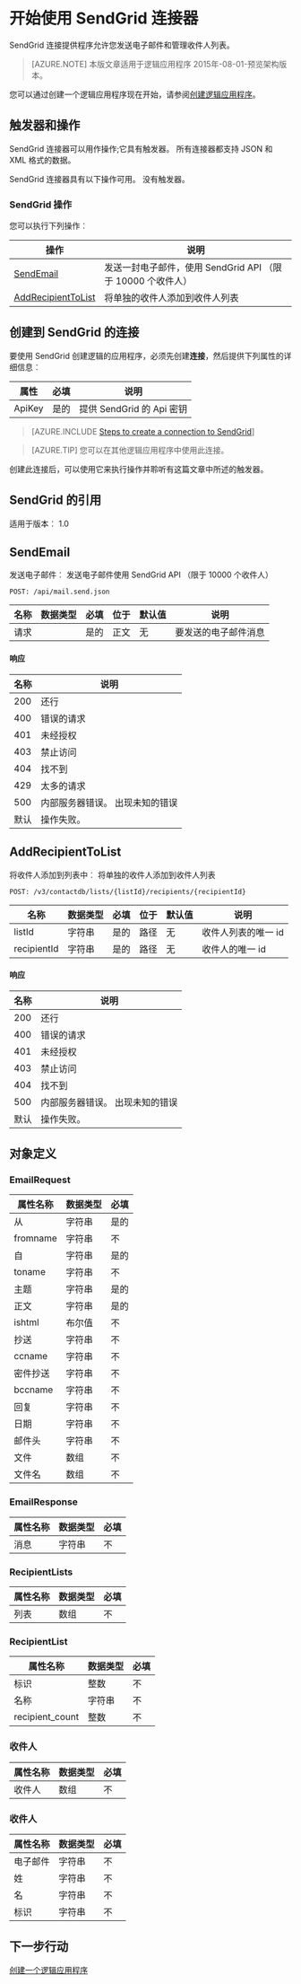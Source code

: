 <properties
pageTitle="SendGrid |Microsoft Azure"
description="Azure 应用程序服务创建的应用程序逻辑。 SendGrid 连接提供程序允许您发送电子邮件和管理收件人列表。"
services="logic-apps"   
documentationCenter=".net,nodejs,java"  
authors="msftman"   
manager="erikre"    
editor=""
tags="connectors" />

<tags
ms.service="logic-apps"
ms.devlang="multiple"
ms.topic="article"
ms.tgt_pltfrm="na"
ms.workload="integration"
ms.date="08/18/2016"
ms.author="deonhe"/>

# <a name="get-started-with-the-sendgrid-connector"></a>开始使用 SendGrid 连接器

SendGrid 连接提供程序允许您发送电子邮件和管理收件人列表。

>[AZURE.NOTE] 本版文章适用于逻辑应用程序 2015年-08-01-预览架构版本。 

您可以通过创建一个逻辑应用程序现在开始，请参阅[创建逻辑应用程序](../app-service-logic/app-service-logic-create-a-logic-app.md)。

## <a name="triggers-and-actions"></a>触发器和操作

SendGrid 连接器可以用作操作;它具有触发器。 所有连接器都支持 JSON 和 XML 格式的数据。 

 SendGrid 连接器具有以下操作可用。 没有触发器。

### <a name="sendgrid-actions"></a>SendGrid 操作
您可以执行下列操作︰

|操作|说明|
|--- | ---|
|[SendEmail](connectors-create-api-sendgrid.md#sendemail)|发送一封电子邮件，使用 SendGrid API （限于 10000 个收件人）|
|[AddRecipientToList](connectors-create-api-sendgrid.md#addrecipienttolist)|将单独的收件人添加到收件人列表|


## <a name="create-a-connection-to-sendgrid"></a>创建到 SendGrid 的连接
要使用 SendGrid 创建逻辑的应用程序，必须先创建**连接**，然后提供下列属性的详细信息︰ 

|属性| 必填|说明|
| ---|---|---|
|ApiKey|是的|提供 SendGrid 的 Api 密钥|
 

>[AZURE.INCLUDE [Steps to create a connection to SendGrid](../../includes/connectors-create-api-sendgrid.md)]

>[AZURE.TIP] 您可以在其他逻辑应用程序中使用此连接。

创建此连接后，可以使用它来执行操作并聆听有这篇文章中所述的触发器。

## <a name="reference-for-sendgrid"></a>SendGrid 的引用
适用于版本︰ 1.0

## <a name="sendemail"></a>SendEmail
发送电子邮件︰ 发送电子邮件使用 SendGrid API （限于 10000 个收件人） 

```POST: /api/mail.send.json``` 

| 名称| 数据类型|必填|位于|默认值|说明|
| ---|---|---|---|---|---|
|请求| |是的|正文|无|要发送的电子邮件消息|

#### <a name="response"></a>响应

|名称|说明|
|---|---|
|200|还行|
|400|错误的请求|
|401|未经授权|
|403|禁止访问|
|404|找不到|
|429|太多的请求|
|500|内部服务器错误。 出现未知的错误|
|默认|操作失败。|


## <a name="addrecipienttolist"></a>AddRecipientToList
将收件人添加到列表中︰ 将单独的收件人添加到收件人列表 

```POST: /v3/contactdb/lists/{listId}/recipients/{recipientId}``` 

| 名称| 数据类型|必填|位于|默认值|说明|
| ---|---|---|---|---|---|
|listId|字符串|是的|路径|无|收件人列表的唯一 id|
|recipientId|字符串|是的|路径|无|收件人的唯一 id|

#### <a name="response"></a>响应

|名称|说明|
|---|---|
|200|还行|
|400|错误的请求|
|401|未经授权|
|403|禁止访问|
|404|找不到|
|500|内部服务器错误。 出现未知的错误|
|默认|操作失败。|


## <a name="object-definitions"></a>对象定义 

### <a name="emailrequest"></a>EmailRequest


| 属性名称 | 数据类型 | 必填 |
|---|---|---|
|从|字符串|是的 |
|fromname|字符串|不 |
|自|字符串|是的 |
|toname|字符串|不 |
|主题|字符串|是的 |
|正文|字符串|是的 |
|ishtml|布尔值|不 |
|抄送|字符串|不 |
|ccname|字符串|不 |
|密件抄送|字符串|不 |
|bccname|字符串|不 |
|回复|字符串|不 |
|日期|字符串|不 |
|邮件头|字符串|不 |
|文件|数组|不 |
|文件名|数组|不 |



### <a name="emailresponse"></a>EmailResponse


| 属性名称 | 数据类型 | 必填 |
|---|---|---|
|消息|字符串|不 |



### <a name="recipientlists"></a>RecipientLists


| 属性名称 | 数据类型 | 必填 |
|---|---|---|
|列表|数组|不 |



### <a name="recipientlist"></a>RecipientList


| 属性名称 | 数据类型 | 必填 |
|---|---|---|
|标识|整数|不 |
|名称|字符串|不 |
|recipient_count|整数|不 |



### <a name="recipients"></a>收件人


| 属性名称 | 数据类型 | 必填 |
|---|---|---|
|收件人|数组|不 |



### <a name="recipient"></a>收件人


| 属性名称 | 数据类型 | 必填 |
|---|---|---|
|电子邮件|字符串|不 |
|姓|字符串|不 |
|名|字符串|不 |
|标识|字符串|不 |


## <a name="next-steps"></a>下一步行动
[创建一个逻辑应用程序](../app-service-logic/app-service-logic-create-a-logic-app.md)